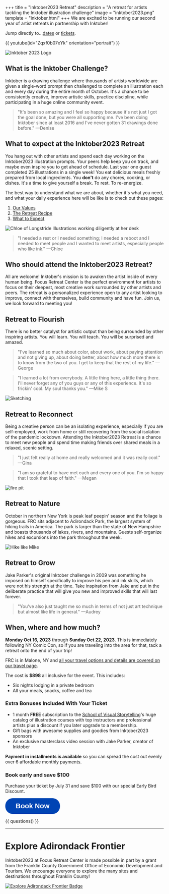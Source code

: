 +++
title = "Inktober2023 Retreat"
description = "A retreat for artists tackling the Inktober illustration challenge"
image = "inktober2023.png"
template = "inktober.html"
+++
We are excited to be running our second year of artist retreats in partnership with Inktober!

Jump directly to…[dates](#when-where-and-how-much) or [tickets](#book-early-and-save-100).

{{ youtube(id="Zqxf0b07xYk" orientation="portrait") }}

<img alt="Inktober 2023 Logo" src="inktober2023.png">

## What is the Inktober Challenge?

Inktober is a drawing challenge where thousands of artists worldwide are given a single-word prompt then challenged to complete an illustration each and every day during the entire month of October. It's a chance to be consistently creative, improve artistic skills, practice discipline, while participating in a huge online community event.


> "It's been so amazing and I feel so happy because it's not just I got the goal done, but you were all supporting me. I've been doing Inktober since at least 2016 and I've never gotten 31 drawings done before." &mdash;Denise

## What to expect at the Inktober2023 Retreat

You hang out with other artists and spend each day working on the Inktober2023 illustration prompts. Your peers help keep you on track, and maybe even inspire you to get ahead of schedule. Last year one guest completed 25 illustrations in a single week! You eat delicious meals freshly prepared from local ingredients. You **don't** do any chores, cooking, or dishes. It's a time to give yourself a break. To rest. To re-energize.

The best way to understand what we are about, whether it's what you need, and what your daily experience here will be like is to check out these pages:

1. [Our Values](/values)
1. [The Retreat Recipe](/recipe)
1. [What to Expect](/what-to-expect)


<img alt="Chloe of Longstride Illustrations working diligently at her desk" src="chloe-desk.jpg" />

> "I needed a rest or I needed something; I needed a reboot and I needed to meet people and I wanted to meet artists, especially people who like ink." &mdash;Chloe

## Who should attend the Inktober2023 Retreat?

All are welcome! Inktober's mission is to awaken the artist inside of every human being. Focus Retreat Center is the perfect environment for artists to focus on their deepest, most creative work surrounded by other artists and peers. The retreat is a personalized experience open to any artist looking to improve, connect with themselves, build community and have fun. Join us, we look forward to meeting you!

## Retreat to Flourish

There is no better catalyst for artistic output than being surrounded by other inspiring artists. You will learn. You will teach. You will be surprised and amazed.

> "I've learned so much about color, about work, about paying attention and not giving up, about doing better, about how much more there is to know from the two of you. I get to keep that the rest of my life." &mdash;George

> "I learned a lot from everybody. A little thing here, a little thing there. I'll never forget any of you guys or any of this experience. It's so frickin' cool. My soul thanks you." &mdash;Mike S

<img alt="Sketching" src="/photos/retreats-2022/inktober-drawing-common-room.jpg" />

## Retreat to Reconnect

Being a creative person can be an isolating experience, especially if you are self-employed, work from home or still recovering from the social isolation of the pandemic lockdown. Attending the Inktober2023 Retreat is a chance to meet new people and spend time making friends over shared meals in a relaxed, scenic setting.


> "I just felt really at home and really welcomed and it was really cool." &mdash;Gina

> "I am so grateful to have met each and every one of you. I'm so happy that I took that leap of faith." &mdash;Megan

<img alt="fire pit" src="/photos/retreats-2022/fire-pit.jpg" />

## Retreat to Nature

October in northern New York is peak leaf peepin' season and the foliage is gorgeous. FRC sits adjacent to Adirondack Park, the largest system of hiking trails in America. The park is larger than the state of New Hampshire and boasts thousands of lakes, rivers, and mountains. Guests self-organize hikes and excursions into the park throughout the week.

<img alt="Hike like Mike" src="/photos/retreats-2022/inktober-mike-hike.jpg" />

## Retreat to Grow

Jake Parker's original Inktober challenge in 2009 was something he imposed on himself specifically to improve his pen and ink skills, which were not his strength at the time. Take inspiration from Jake and put in the deliberate practice that will give you new and improved skills that will last forever.

> "You've also just taught me so much in terms of not just art technique but almost like life in general." &mdash;Audrey

## When, where and how much?

**Monday Oct 16, 2023** through **Sunday Oct 22, 2023**. This is immediately following NY Comic Con, so if you are traveling into the area for that, tack a retreat onto the end of your trip!

FRC is in Malone, NY and [all your travel options and details are covered on our travel page](/travel).

The cost is **$898** all inclusive for the event. This includes:

* Six nights lodging in a private bedroom
* All your meals, snacks, coffee and tea

### Extra Bonuses Included With Your Ticket

* 1 month **FREE** subscription to the [School of Visual Storytelling](svslearn.com)'s huge catalog of illustration courses with top instructors and professional artists plus a discount if you later upgrade to a membership.
* Gift bags with awesome supplies and goodies from Inktober2023 sponsors
* An exclusive masterclass video session with Jake Parker, creator of Inktober

**Payment in installments is available** so you can spread the cost out evenly over 6 affordable monthly payments.

### Book early and save $100

Purchase your ticket by July 31 and save $100 with our special Early Bird Discount.

<div class="centered">
<a style="display:inline-block;text-decoration:none;background-color:#0044B4;color:#ffffff;cursor:pointer;font-family:Helvetica,Arial,sans-serif;font-size:22px;line-height:50px;text-align:center;margin:0;height:50px;padding:0px 33px;border-radius:24px;max-width:100%;white-space:nowrap;overflow:hidden;text-overflow:ellipsis;font-weight:bold;-webkit-font-smoothing:antialiased;-moz-osx-font-smoothing:grayscale;" href="" onclick="window.enrollsy.openWidget({type:'ENROLL',slug:'focus-retreat-center',urlOptions:'%7B%22lId%22:%22cl6w7sr5i3h5m0706s5dv3ln9%22,%22pId%22:%22clfo48ybczqff0846v1l9dc4c%22%7D'});return false;">Book Now</a> <script>!function(n,e){var t,s;n.enrollsy||(n.enrollsy={},n.enrollsy._c=[],["init"].forEach(function(e){n.enrollsy[e]=function(){n.enrollsy._c.push([e,arguments])}}),(t=e.createElement("script")).type="text/javascript",t.async=!0,t.src="https://assets.enrollsy.com/external/widget.js",(s=e.getElementsByTagName("script")[0]).parentNode.insertBefore(t,s))}(window,document),window.setTimeout(function(){window.enrollsy.init()},1e3);</script>
</div>

{{ questions() }}

<hr>

# Explore Adirondack Frontier

<p>Inktober2023 at Focus Retreat Center is made possible in part by a grant from the Franklin County Government Office of Economic Development and Tourism. We encourage everyone to explore the many sites and destinations throughout Franklin County!</p><a href="https://www.exploreadirondackfrontier.com" target="_blank"><img style="display: block; margin: auto;" src="explore-adirondack-frontier.png" alt="Explore Adirondack Frontier Badge"></a>
